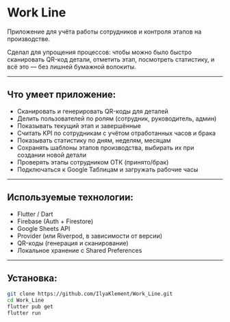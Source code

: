 # Work Line

Приложение для учёта работы сотрудников и контроля этапов на производстве.

Сделал для упрощения процессов: чтобы можно было быстро сканировать QR-код детали, отметить этап, посмотреть статистику, и всё это — без лишней бумажной волокиты.

---

## Что умеет приложение:

- Сканировать и генерировать QR-коды для деталей
- Делить пользователей по ролям (сотрудник, руководитель, админ)
- Показывать текущий этап и завершённые
- Считать KPI по сотрудникам с учётом отработанных часов и брака
- Показывать статистику по дням, неделям, месяцам
- Сохранять шаблоны этапов производства, выбирать их при создании новой детали
- Проверять этапы сотрудником ОТК (принято/брак)
- Подключаться к Google Таблицам и загружать рабочие часы

---

## Используемые технологии:

- Flutter / Dart
- Firebase (Auth + Firestore)
- Google Sheets API
- Provider (или Riverpod, в зависимости от версии)
- QR-коды (генерация и сканирование)
- Локальное хранение с Shared Preferences

---

## Установка:

```bash
git clone https://github.com/IlyaKlement/Work_Line.git
cd Work_Line
flutter pub get
flutter run
